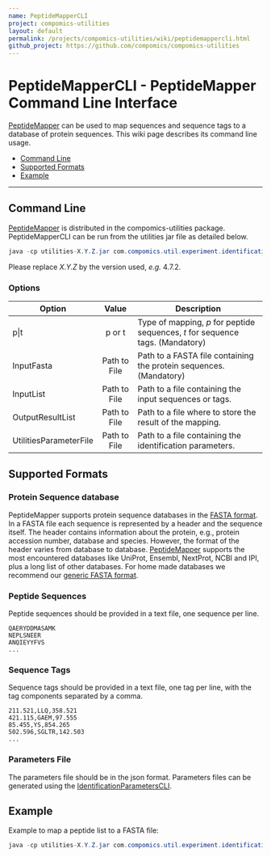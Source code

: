 ```yaml
---
name: PeptideMapperCLI
project: compomics-utilities
layout: default
permalink: /projects/compomics-utilities/wiki/peptidemappercli.html
github_project: https://github.com/compomics/compomics-utilities
---
```


# PeptideMapperCLI - PeptideMapper Command Line Interface #

[PeptideMapper](/projects/compomics-utilities/wiki/peptidemapper.html) can be used to map sequences and sequence tags to a database of protein sequences. This wiki page describes its command line usage.

  * [Command Line](#command-line)
  * [Supported Formats](#supported-formats)
  * [Example](#example)

---

## Command Line ##

[PeptideMapper](/projects/compomics-utilities/wiki/peptidemapper.html) is distributed in the compomics-utilities package. PeptideMapperCLI can be run from the utilities jar file as detailed below.

```java
java -cp utilities-X.Y.Z.jar com.compomics.util.experiment.identification.protein_inference.executable.PeptideMapping -[p|t] <InputFasta> <InputList> <OutputResultList> [<UtilitiesParameterFile>]
```

Please replace _X.Y.Z_ by the version used, _e.g._ 4.7.2.

### Options ###

| Option                 | Value        | Description                                                                    |
| ---------------------- |:------------:| ------------------------------------------------------------------------------ |
| p\|t                   | p or t       | Type of mapping, _p_ for peptide sequences, _t_ for sequence tags. (Mandatory) |
| InputFasta             | Path to File | Path to a FASTA file containing the protein sequences. (Mandatory)             |
| InputList              | Path to File | Path to a file containing the input sequences or tags.                         |
| OutputResultList       | Path to File | Path to a file where to store the result of the mapping.                       |
| UtilitiesParameterFile | Path to File | Path to a file containing the identification parameters.                       |

## Supported Formats ##

### Protein Sequence database ###
PeptideMapper supports protein sequence databases in the [FASTA format](http://en.wikipedia.org/wiki/FASTA_format). In a FASTA file each sequence is represented by a header and the sequence itself. The header contains information about the protein, e.g., protein accession number, database and species. However, the format of the header varies from database to database. [PeptideMapper](/projects/compomics-utilities/wiki/peptidemapper.html) supports the most encountered databases like UniProt, Ensembl, NextProt, NCBI and IPI, plus a long list of other databases. For home made databases we recommend our [generic FASTA format](/projects/searchgui/wiki/databasehelp#non-standard-fasta.html).

### Peptide Sequences ###

Peptide sequences should be provided in a text file, one sequence per line.

```
QAERYDDMASAMK
NEPLSNEER
ANQIEYYFVS
...
```

### Sequence Tags ###

Sequence tags should be provided in a text file, one tag per line, with the tag components separated by a comma.

```
211.521,LLQ,358.521
421.115,GAEM,97.555
85.455,YS,854.265
502.596,SGLTR,142.503
...
```

### Parameters File ###

The parameters file should be in the json format. Parameters files can be generated using the [IdentificationParametersCLI](/projects/compomics-utilities/wiki/identificationparameterscli.html).

## Example ##

Example to map a peptide list to a FASTA file:

```java
java -cp utilities-X.Y.Z.jar com.compomics.util.experiment.identification.protein_inference.executable.PeptideMapping -p exampleFiles/PeptideMapping/yeast.fasta exampleFiles/PeptideMapping/yeast-pep-1k.csv result-file.csv
```